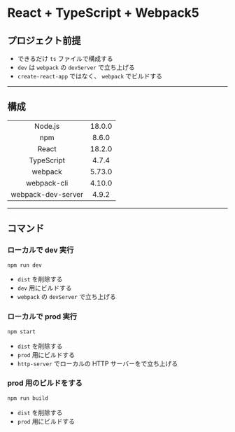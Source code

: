 # React + TypeScript + Webpack5

## プロジェクト前提

- できるだけ `ts` ファイルで構成する
- `dev` は `webpack` の `devServer` で立ち上げる
- `create-react-app` ではなく、 `webpack` でビルドする

---

## 構成

|                    |        |
| :----------------: | :----: |
|      Node.js       | 18.0.0 |
|        npm         | 8.6.0  |
|       React        | 18.2.0 |
|     TypeScript     | 4.7.4  |
|      webpack       | 5.73.0 |
|    webpack-cli     | 4.10.0 |
| webpack-dev-server | 4.9.2  |

---

## コマンド

### ローカルで dev 実行

```bash
npm run dev
```

- `dist` を削除する
- `dev` 用にビルドする
- `webpack` の `devServer` で立ち上げる

### ローカルで prod 実行

```bash
npm start
```

- `dist` を削除する
- `prod` 用にビルドする
- `http-server` でローカルの HTTP サーバーをで立ち上げる

### prod 用のビルドをする

```bash
npm run build
```

- `dist` を削除する
- `prod` 用にビルドする
